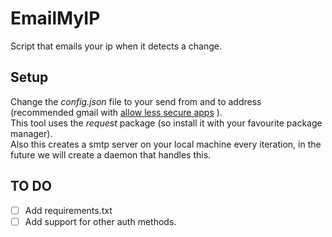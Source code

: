 # EmailMyIP
Script that emails your ip when it detects a change.

## Setup
Change the _config.json_ file to your send from and to address (recommended gmail with [allow less secure apps](https://myaccount.google.com/lesssecureapps) ).  
This tool uses the _request_ package (so install it with your favourite package manager).  
Also this creates a smtp server on your local machine every iteration, in the future we will create a daemon that handles this.

## TO DO
- [ ] Add requirements.txt
- [ ] Add support for other auth methods.
